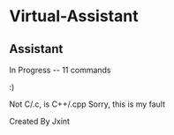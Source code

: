 # Virtual-Assistant
## Assistant
In Progress -- 11 commands

:)

Not C/.c, is C++/.cpp
Sorry, this is my fault

Created By Jxint
